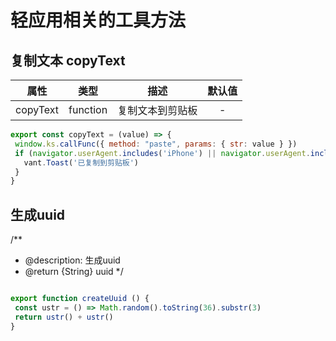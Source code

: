 # 轻应用相关的工具方法


## 复制文本 copyText

|   属性   |   类型   |       描述       | 默认值 |
| :------: | :------: | :--------------: | :----: |
| copyText | function | 复制文本到剪贴板 |   -    |


 ```javascript
export const copyText = (value) => {
  window.ks.callFunc({ method: "paste", params: { str: value } })
  if (navigator.userAgent.includes('iPhone') || navigator.userAgent.includes('kuasheng_work')) {
    vant.Toast('已复制到剪贴板')
  }
}
```


## 生成uuid


/**
 * @description: 生成uuid
 * @return {String} uuid
 */

 ```javascript

export function createUuid () {
  const ustr = () => Math.random().toString(36).substr(3)
  return ustr() + ustr()
}

```